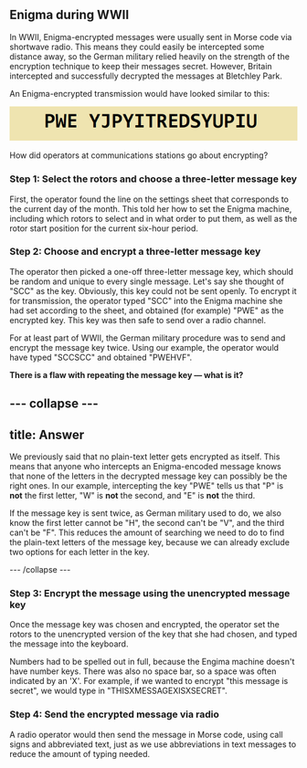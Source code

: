## Enigma during WWII

In WWII, Enigma-encrypted messages were usually sent in Morse code via shortwave radio. This means they could easily be intercepted some distance away, so the German military relied heavily on the strength of the encryption technique to keep their messages secret. However, Britain intercepted and successfully decrypted the messages at Bletchley Park.

An Enigma-encrypted transmission would have looked similar to this:

![Encrypted message](images/encrypted-message.png)

How did operators at communications stations go about encrypting?

### Step 1: Select the rotors and choose a three-letter message key
First, the operator found the line on the settings sheet that corresponds to the current day of the month. This told her how to set the Enigma machine, including which rotors to select and in what order to put them, as well as the rotor start position for the current six-hour period.

### Step 2: Choose and encrypt a three-letter message key
The operator then picked a one-off three-letter message key, which should be random and unique to every single message. Let's say she thought of "SCC" as the key. Obviously, this key could not be sent openly. To encrypt it for transmission, the operator typed "SCC" into the Enigma machine she had set according to the sheet, and obtained (for example) "PWE" as the encrypted key. This key was then safe to send over a radio channel.

For at least part of WWII, the German military procedure was to send and encrypt the message key twice. Using our example, the operator would have typed "SCCSCC" and obtained "PWEHVF".

**There is a flaw with repeating the message key — what is it?**

--- collapse ---
---
title: Answer
---
We previously said that no plain-text letter gets encrypted as itself. This means that anyone who intercepts an Enigma-encoded message knows that none of the letters in the decrypted message key can possibly be the right ones. In our example, intercepting the key "PWE" tells us that "P" is **not** the first letter, "W" is **not** the second, and "E" is **not** the third.

If the message key is sent twice, as German military used to do, we also know the first letter cannot be "H", the second can't be "V", and the third can't be "F". This reduces the amount of searching we need to do to find the plain-text letters of the message key, because we can already exclude two options for each letter in the key.

--- /collapse ---

### Step 3: Encrypt the message using the unencrypted message key
Once the message key was chosen and encrypted, the operator set the rotors to the unencrypted version of the key that she had chosen, and typed the message into the keyboard.

Numbers had to be spelled out in full, because the Engima machine doesn't have number keys. There was also no space bar, so a space was often indicated by an 'X'. For example, if we wanted to encrypt "this message is secret", we would type in "THISXMESSAGEXISXSECRET".

### Step 4: Send the encrypted message via radio
A radio operator would then send the message in Morse code, using call signs and abbreviated text, just as we use abbreviations in text messages to reduce the amount of typing needed.
